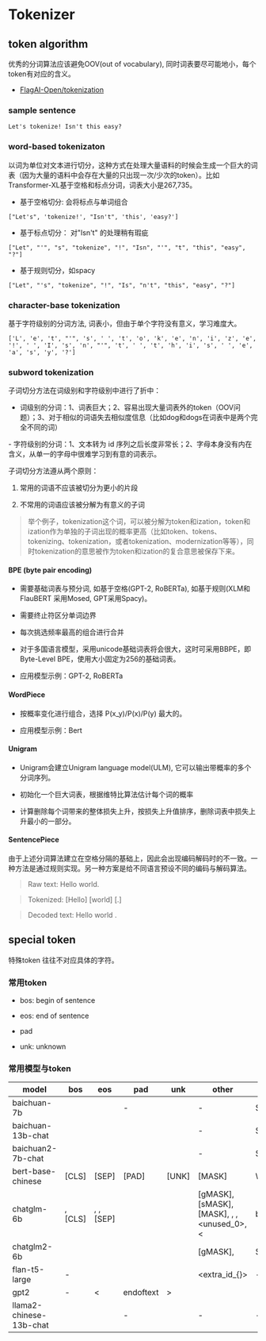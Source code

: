 # Tokenizer

## token algorithm

优秀的分词算法应该避免OOV(out of vocabulary), 同时词表要尽可能地小，每个token有对应的含义。

- [FlagAI-Open/tokenization](https://github.com/FlagAI-Open/FlagAI/blob/master/doc_zh/tokenization.md)

### sample sentence

```
Let's tokenize! Isn't this easy?
```

### word-based tokenizaton

以词为单位对文本进行切分，这种方式在处理大量语料的时候会生成一个巨大的词表（因为大量的语料中会存在大量的只出现一次/少次的token）。比如 Transformer-XL基于空格和标点分词，词表大小是267,735。

- 基于空格切分: 会将标点与单词组合

```
["Let's", 'tokenize!', "Isn't", 'this', 'easy?']
```

- 基于标点切分： 对"Isn't" 的处理稍有瑕疵

```
["Let", "'", "s", "tokenize", "!", "Isn", "'", "t", "this", "easy", "?"]
```

- 基于规则切分，如spacy

```
["Let", "'s", "tokenize", "!", "Is", "n't", "this", "easy", "?"]
```

### character-base tokenization

基于字符级别的分词方法, 词表小，但由于单个字符没有意义，学习难度大。

```
['L', 'e', 't', "'", 's', ' ', 't', 'o', 'k', 'e', 'n', 'i', 'z', 'e', '!', ' ', 'I', 's', 'n', "'", 't', ' ', 't', 'h', 'i', 's', ' ', 'e', 'a', 's', 'y', '?']
```

### subword tokenization

子词切分方法在词级别和字符级别中进行了折中：

- 词级别的分词：1、词表巨大；2、容易出现大量词表外的token（OOV问题）；3、对于相似的词语失去相似度信息（比如dog和dogs在词表中是两个完全不同的词）

​- 字符级别的分词：1、文本转为 id 序列之后长度非常长；2、字母本身没有内在含义，从单一的字母中很难学习到有意的词表示。

子词切分方法遵从两个原则：

1. 常用的词语不应该被切分为更小的片段

2. 不常用的词语应该被分解为有意义的子词

> ​ 举个例子，tokenization这个词，可以被分解为token和ization，token和ization作为单独的子词出现的概率更高（比如token、tokens、tokenizing、tokenization，或者tokenization、modernization等等），同时tokenization的意思被作为token和ization的复合意思被保存下来。

#### BPE (byte pair encoding)

- 需要基础词表与预分词, 如基于空格(GPT-2, RoBERTa), 如基于规则(XLM和FlauBERT 采用Mosed, GPT采用Spacy)。

- 需要终止符区分单词边界

- 每次挑选频率最高的组合进行合并

- 对于多国语言模型，采用unicode基础词表将会很大，这时可采用BBPE，即Byte-Level BPE，使用大小固定为256的基础词表。

- 应用模型示例：GPT-2, RoBERTa

#### WordPiece

- 按概率变化进行组合，选择 P(x_y)/P(x)/P(y) 最大的。

- 应用模型示例：Bert

#### Unigram

- Unigram会建立Unigram language model(ULM), 它可以输出带概率的多个分词序列。

- 初始化一个巨大词表，根据维特比算法估计每个词的概率

- 计算删除每个词带来的整体损失上升，按损失上升值排序，删除词表中损失上升最小的一部分。

#### SentencePiece

由于上述分词算法建立在空格分隔的基础上，因此会出现编码解码时的不一致。一种方法是通过规则实现。另一种方案是给不同语言预设不同的编码与解码算法。

> Raw text: Hello world.

> Tokenized: [Hello] [world] [.]

> Decoded text: Hello world .

## special token

特殊token 往往不对应具体的字符。

### 常用token

- bos: begin of sentence

- eos: end of sentence

- pad

- unk: unknown

### 常用模型与token

| model | bos | eos | pad | unk | other | tokenizer | size |
| - | - | - | - | - | - | - | - |
| baichuan-7b | <s> | </s> | - | <unk> | - | SentencePiece |
| baichuan-13b-chat | <s> | </s> | <unk> | <unk> | - | SentencePiece |
| baichuan2-7b-chat | <s> | </s> | <unk> | <unk> | - | SentencePiece |
| bert-base-chinese | [CLS] | [SEP] | [PAD] | [UNK] | [MASK] | WordPiece | 21,128|
| chatglm-6b | <sop>, [CLS] | <eop>, </s>, [SEP] | <pad> | <unk> | [gMASK], [sMASK], [MASK], <ENC>, <dBLOCK>, <unused_0>, <|blank_{length}|>, <|tab|>, <n>, <image_{num_image_tokens}> | SentencePiece |
| chatglm2-6b | <bos> | <eos> | <pad> | <unk> | [gMASK], <sop> | SentencePiece |
| flan-t5-large | - | </s> | <pad> | <unk> | <extra_id_{}> | - |
| gpt2 | - | <|endoftext|> |
| llama2-chinese-13b-chat | <s> | </s> | - | <unk> | - | - |

